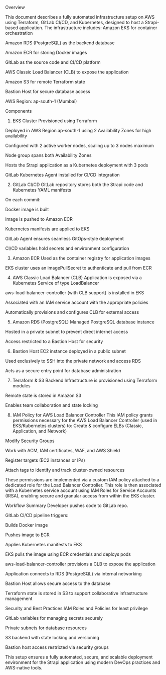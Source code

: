 Overview

This document describes a fully automated infrastructure setup on AWS using Terraform, GitLab CI/CD, and Kubernetes, designed to host a Strapi-based application. The infrastructure includes:
Amazon EKS for container orchestration


Amazon RDS (PostgreSQL) as the backend database


Amazon ECR for storing Docker images


GitLab as the source code and CI/CD platform


AWS Classic Load Balancer (CLB) to expose the application


Amazon S3 for remote Terraform state


Bastion Host for secure database access


AWS Region: ap-south-1 (Mumbai)



Components
1. EKS Cluster
Provisioned using Terraform


Deployed in AWS Region ap-south-1 using 2 Availability Zones for high availability


Configured with 2 active worker nodes, scaling up to 3 nodes maximum


Node group spans both Availability Zones


Hosts the Strapi application as a Kubernetes deployment with 3 pods


GitLab Kubernetes Agent installed for CI/CD integration


2. GitLab CI/CD
GitLab repository stores both the Strapi code and Kubernetes YAML manifests


On each commit:


Docker image is built


Image is pushed to Amazon ECR


Kubernetes manifests are applied to EKS


GitLab Agent ensures seamless GitOps-style deployment


CI/CD variables hold secrets and environment configuration


3. Amazon ECR
Used as the container registry for application images


EKS cluster uses an imagePullSecret to authenticate and pull from ECR


4. AWS Classic Load Balancer (CLB)
Application is exposed via a Kubernetes Service of type LoadBalancer


aws-load-balancer-controller (with CLB support) is installed in EKS


Associated with an IAM service account with the appropriate policies


Automatically provisions and configures CLB for external access


5. Amazon RDS (PostgreSQL)
Managed PostgreSQL database instance


Hosted in a private subnet to prevent direct internet access


Access restricted to a Bastion Host for security


6. Bastion Host
EC2 instance deployed in a public subnet


Used exclusively to SSH into the private network and access RDS


Acts as a secure entry point for database administration


7. Terraform & S3 Backend
Infrastructure is provisioned using Terraform modules


Remote state is stored in Amazon S3


Enables team collaboration and state locking


8. IAM Policy for AWS Load Balancer Controller
This IAM policy grants permissions necessary for the AWS Load Balancer Controller (used in EKS/Kubernetes clusters) to:
Create & configure ELBs (Classic, Application, and Network)


Modify Security Groups


Work with ACM, IAM certificates, WAF, and AWS Shield


Register targets (EC2 instances or IPs)


Attach tags to identify and track cluster-owned resources


These permissions are implemented via a custom IAM policy attached to a dedicated role for the Load Balancer Controller. This role is then associated with a Kubernetes service account using IAM Roles for Service Accounts (IRSA), enabling secure and granular access from within the EKS cluster.

Workflow Summary
Developer pushes code to GitLab repo.


GitLab CI/CD pipeline triggers:


Builds Docker image


Pushes image to ECR


Applies Kubernetes manifests to EKS


EKS pulls the image using ECR credentials and deploys pods


aws-load-balancer-controller provisions a CLB to expose the application


Application connects to RDS (PostgreSQL) via internal networking


Bastion Host allows secure access to the database


Terraform state is stored in S3 to support collaborative infrastructure management



Security and Best Practices
IAM Roles and Policies for least privilege


GitLab variables for managing secrets securely


Private subnets for database resources


S3 backend with state locking and versioning


Bastion host access restricted via security groups



This setup ensures a fully automated, secure, and scalable deployment environment for the Strapi application using modern DevOps practices and AWS-native tools.

